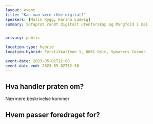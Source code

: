 ```yaml
---
layout: event
title: "Kan man være ikke-digital?"
speakers: [Malin Rygg, Karina Ludwig]
summary: Sofaprat rundt digitalt utenforskap og Mangfold i mai


privacy: public

location-type: hybrid
location-hybrid: Fyrstikkalléen 1, 0661 Oslo, Speakers Corner

event-date: 2023-05-02T12:00
event-date-end: 2023-05-02T12:30
---
```

## Hva handler praten om?
Nærmere beskrivelse kommer 

## Hvem passer foredraget for? 
